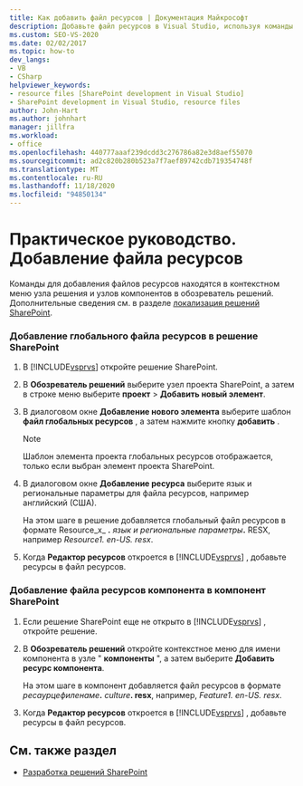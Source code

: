 ```yaml
---
title: Как добавить файл ресурсов | Документация Майкрософт
description: Добавьте файл ресурсов в Visual Studio, используя команды в контекстном меню узла решения и узлов компонентов в обозреватель решений.
ms.custom: SEO-VS-2020
ms.date: 02/02/2017
ms.topic: how-to
dev_langs:
- VB
- CSharp
helpviewer_keywords:
- resource files [SharePoint development in Visual Studio]
- SharePoint development in Visual Studio, resource files
author: John-Hart
ms.author: johnhart
manager: jillfra
ms.workload:
- office
ms.openlocfilehash: 440777aaaf239dcdd3c276786a82e3d8aef55070
ms.sourcegitcommit: ad2c820b280b523a7f7aef89742cdb719354748f
ms.translationtype: MT
ms.contentlocale: ru-RU
ms.lasthandoff: 11/18/2020
ms.locfileid: "94850134"
---
```

# <a name="how-to-add-a-resource-file"></a>Практическое руководство. Добавление файла ресурсов
  Команды для добавления файлов ресурсов находятся в контекстном меню узла решения и узлов компонентов в обозреватель решений. Дополнительные сведения см. в разделе [локализация решений SharePoint](../sharepoint/localizing-sharepoint-solutions.md).

### <a name="to-add-a-global-resource-file-to-a-sharepoint-solution"></a>Добавление глобального файла ресурсов в решение SharePoint

1. В [!INCLUDE[vsprvs](../sharepoint/includes/vsprvs-md.md)] откройте решение SharePoint.

2. В **Обозреватель решений** выберите узел проекта SharePoint, а затем в строке меню выберите **проект**  >  **Добавить новый элемент**.

3. В диалоговом окне **Добавление нового элемента** выберите шаблон **файл глобальных ресурсов** , а затем нажмите кнопку **добавить** .

   > [!NOTE]
   > Шаблон элемента проекта глобальных ресурсов отображается, только если выбран элемент проекта SharePoint.

4. В диалоговом окне **Добавление ресурса** выберите язык и региональные параметры для файла ресурсов, например английский (США).

    На этом шаге в решение добавляется глобальный файл ресурсов в формате Resource_x_ **.** <em>язык и региональные параметры</em><strong>.</strong> RESX, например *Resource1. en-US. resx*.

5. Когда **Редактор ресурсов** откроется в [!INCLUDE[vsprvs](../sharepoint/includes/vsprvs-md.md)] , добавьте ресурсы в файл ресурсов.

### <a name="to-add-a-feature-resource-file-to-a-sharepoint-feature"></a>Добавление файла ресурсов компонента в компонент SharePoint

1. Если решение SharePoint еще не открыто в [!INCLUDE[vsprvs](../sharepoint/includes/vsprvs-md.md)] , откройте решение.

2. В **Обозреватель решений** откройте контекстное меню для имени компонента в узле " **компоненты** ", а затем выберите **Добавить ресурс компонента**.

     На этом шаге в компонент добавляется файл ресурсов в формате _ресаурцефиленаме_**.** _culture_**. resx**, например, *Feature1. en-US. resx*.

3. Когда **Редактор ресурсов** откроется в [!INCLUDE[vsprvs](../sharepoint/includes/vsprvs-md.md)] , добавьте ресурсы в файл ресурсов.

## <a name="see-also"></a>См. также раздел
- [Разработка решений SharePoint](../sharepoint/developing-sharepoint-solutions.md)
